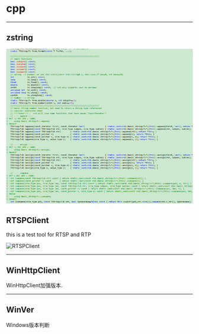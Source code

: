 # cpp

----

## zstring

![tstring](https://github.com/sleepreading/res/blob/master/zstring.png)


## RTSPClient

  this is a test tool for RTSP and RTP
  
  ![RTSPClient](https://github.com/tianshiwokao/res/blob/master/RTSPClient.png)


----

## WinHttpClient

  WinHttpClient加强版本.


----

## WinVer

  Windows版本判断

